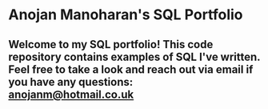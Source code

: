 # Anojan Manoharan's SQL Portfolio
## Welcome to my SQL portfolio! This code repository contains examples of SQL I've written. Feel free to take a look and reach out via email if you have any questions: anojanm@hotmail.co.uk
